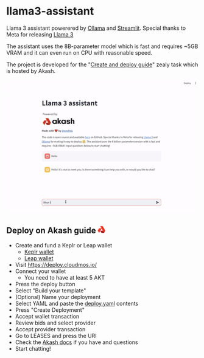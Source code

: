 # llama3-assistant
Llama 3 assistant powerered by [Ollama](https://ollama.com/) and [Streamlit](https://streamlit.io/). Special thanks to Meta for releasing [Llama 3](https://ai.meta.com/blog/meta-llama-3/) 

The assistant uses the 8B-parameter model which is fast and requires ~5GB VRAM and it can even run on CPU with reasonable speed.

The project is developed for the "[Create and deploy guide](https://zealy.io/cw/akashnetwork/questboard/e9061118-f7f6-4430-b974-c989d79c13da/3e820013-25f9-4c7f-9856-c2c82eebb86d)" zealy task which is hosted by Akash.

<img src="./assets/llama3.gif" alt="drawing">

## Deploy on Akash guide <img src="./assets/akash-logo.png" alt="drawing" width=20 height=20/> 


- Create and fund a Keplr or Leap wallet
  - [Keplr wallet](https://akash.network/docs/getting-started/token-and-wallets/#keplr-wallet)
  - [Leap wallet](https://akash.network/docs/getting-started/token-and-wallets/#leap-cosmos-wallet)
- Visit https://deploy.cloudmos.io/
- Connect your wallet
  - You need to have at least 5 AKT
- Press the deploy button
- Select "Build your template"
- (Optional) Name your deployment
- Select YAML and paste the [deploy.yaml](deploy.yaml) contents
- Press "Create Deployment"
- Accept wallet transaction
- Review bids and select provider
- Accept provider transaction
- Go to LEASES and press the URI
- Check the [Akash docs](https://akash.network/docs/deployments/cloudmos-deploy/) if you have and questions
- Start chatting!